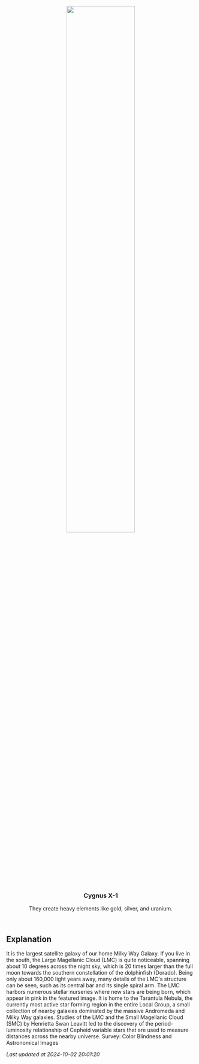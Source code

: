 <p align='center'>
    <img src='https://apod.nasa.gov/apod/image/2410/LMC_Nowak_1080.jpg' width='60%' />
    <h3 align="center">Cygnus X-1</h3>
    <p align="center">They create heavy elements like gold, silver, and uranium.</p>
</p>
<br/>

Explanation
--
It is the largest satellite galaxy of our home Milky Way Galaxy. If you live in the south, the Large Magellanic Cloud (LMC) is quite noticeable, spanning about 10 degrees across the night sky, which is 20 times larger than the full moon towards the southern constellation of the dolphinfish (Dorado). Being only about 160,000 light years away, many details of the LMC's structure can be seen, such as its central bar and its single spiral arm. The LMC harbors numerous stellar nurseries where new stars are being born, which appear in pink in the featured image. It is home to the Tarantula Nebula, the currently most active star forming region in the entire Local Group, a small collection of nearby galaxies dominated by the massive Andromeda and Milky Way galaxies. Studies of the LMC and the Small Magellanic Cloud (SMC) by Henrietta Swan Leavitt led to the discovery of the period-luminosity relationship of Cepheid variable stars that are used to measure distances across the nearby universe.   Survey: Color Blindness and Astronomical Images


*Last updated at 2024-10-02 20:01:20*
